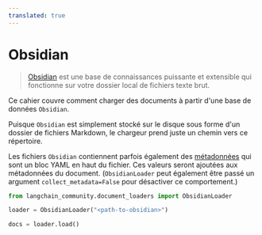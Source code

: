 ```yaml
---
translated: true
---
```


# Obsidian

>[Obsidian](https://obsidian.md/) est une base de connaissances puissante et extensible
qui fonctionne sur votre dossier local de fichiers texte brut.

Ce cahier couvre comment charger des documents à partir d'une base de données `Obsidian`.

Puisque `Obsidian` est simplement stocké sur le disque sous forme d'un dossier de fichiers Markdown, le chargeur prend juste un chemin vers ce répertoire.

Les fichiers `Obsidian` contiennent parfois également des [métadonnées](https://help.obsidian.md/Editing+and+formatting/Metadata) qui sont un bloc YAML en haut du fichier. Ces valeurs seront ajoutées aux métadonnées du document. (`ObsidianLoader` peut également être passé un argument `collect_metadata=False` pour désactiver ce comportement.)

```python
from langchain_community.document_loaders import ObsidianLoader
```

```python
loader = ObsidianLoader("<path-to-obsidian>")
```

```python
docs = loader.load()
```
